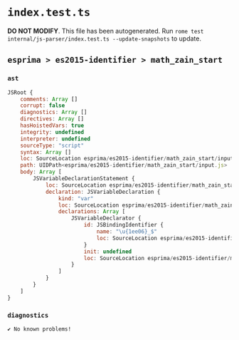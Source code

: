 # `index.test.ts`

**DO NOT MODIFY**. This file has been autogenerated. Run `rome test internal/js-parser/index.test.ts --update-snapshots` to update.

## `esprima > es2015-identifier > math_zain_start`

### `ast`

```javascript
JSRoot {
	comments: Array []
	corrupt: false
	diagnostics: Array []
	directives: Array []
	hasHoistedVars: true
	integrity: undefined
	interpreter: undefined
	sourceType: "script"
	syntax: Array []
	loc: SourceLocation esprima/es2015-identifier/math_zain_start/input.js 1:0-2:0
	path: UIDPath<esprima/es2015-identifier/math_zain_start/input.js>
	body: Array [
		JSVariableDeclarationStatement {
			loc: SourceLocation esprima/es2015-identifier/math_zain_start/input.js 1:0-1:8
			declaration: JSVariableDeclaration {
				kind: "var"
				loc: SourceLocation esprima/es2015-identifier/math_zain_start/input.js 1:0-1:8
				declarations: Array [
					JSVariableDeclarator {
						id: JSBindingIdentifier {
							name: "\u{1ee06}_$"
							loc: SourceLocation esprima/es2015-identifier/math_zain_start/input.js 1:4-1:8 (\u{1ee06}_$)
						}
						init: undefined
						loc: SourceLocation esprima/es2015-identifier/math_zain_start/input.js 1:4-1:8
					}
				]
			}
		}
	]
}
```

### `diagnostics`

```
✔ No known problems!

```

